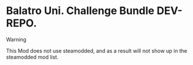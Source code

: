 # Balatro Uni. Challenge Bundle DEV-REPO.

> [!WARNING]
> This Mod does not use steamodded, and as a result will not show up in the steamodded mod list. 
